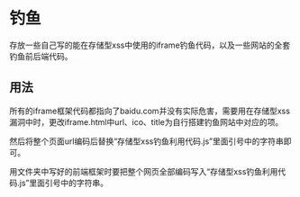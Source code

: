 钓鱼
======
存放一些自己写的能在存储型xss中使用的iframe钓鱼代码，以及一些网站的全套钓鱼前后端代码。


用法
------
所有的iframe框架代码都指向了baidu.com并没有实际危害，需要用在存储型xss漏洞中时，更改iframe.html中url、ico、title为自行搭建钓鱼网站中对应的项。

然后将整个页面url编码后替换“存储型xss钓鱼利用代码.js”里面引号中的字符串即可。

用文件夹中写好的前端框架时要把整个网页全部编码写入“存储型xss钓鱼利用代码.js”里面引号中的字符串。

